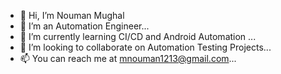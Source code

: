 - 👋 Hi, I’m Nouman Mughal 
- 👀 I’m an Automation Engineer...
- 🌱 I’m currently learning CI/CD and Android Automation ...
- 💞️ I’m looking to collaborate on Automation Testing Projects...
- 📫 You can reach me at mnouman1213@gmail.com...

<!---
NoumanM/NoumanM is a ✨ special ✨ repository because its `README.md` (this file) appears on your GitHub profile.
You can click the Preview link to take a look at your changes.
--->
